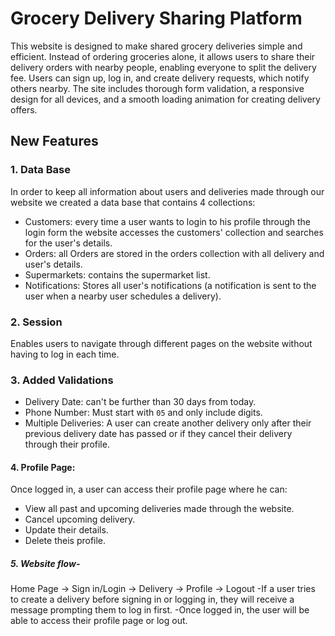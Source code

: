 # Grocery Delivery Sharing Platform

This website is designed to make shared grocery deliveries simple and efficient. Instead of ordering groceries alone, it allows users to share their delivery orders with nearby people, enabling everyone to split the delivery fee. Users can sign up, log in, and create delivery requests, which notify others nearby. The site includes thorough form validation, a responsive design for all devices, and a smooth loading animation for creating delivery offers.

## New Features

### 1. Data Base
In order to keep all information about users and deliveries made through our website we created a data base that contains 4 collections:
- Customers: every time a user wants to login to his profile through the login form the website accesses the customers' collection and searches for the user's details.
- Orders: all Orders are stored in the orders collection with all delivery and user's details.
- Supermarkets: contains the supermarket list.
- Notifications: Stores all user's notifications (a notification is sent to the user when a nearby user schedules a delivery).

### 2. Session
Enables users to navigate through different pages on the website without having to log in each time.

### 3. Added Validations
- Delivery Date: can't be further than 30 days from today.
- Phone Number: Must start with `05` and only include digits.
- Multiple Deliveries: A user can create another delivery only after their previous delivery date has passed or if they cancel their delivery through their profile.

#### 4. Profile Page:
Once logged in, a user can access their profile page where he can:
- View all past and upcoming deliveries made through the website.
- Cancel upcoming delivery.
- Update their details.
- Delete theis profile.

##### 5. Website flow-
Home Page -> Sign in/Login -> Delivery -> Profile ->  Logout
-If a user tries to create a delivery before signing in or logging in, they will receive a message prompting them to log in first.
-Once logged in, the user will be able to access their profile page or log out.

